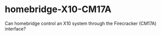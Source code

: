 # homebridge-X10-CM17A

Can homebridge control an X10 system through the Firecracker (CM17A) interface?
